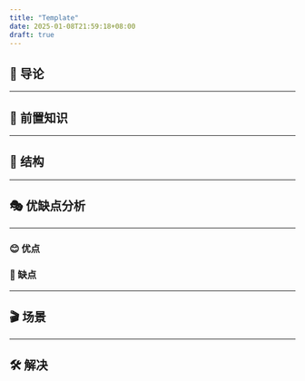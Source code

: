 ```yaml
---
title: "Template"
date: 2025-01-08T21:59:18+08:00
draft: true
---
```



## 🚏 导论

---

## 🧀 前置知识

---

## 🚦 结构

---

## 🎭 优缺点分析

---

### 😊 优点

### 🙁 缺点

---

## 🎬 场景

---

## 🛠 解决
